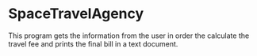 # SpaceTravelAgency

This program gets the information from the user in order the calculate the travel fee and prints the final bill in a text document.
